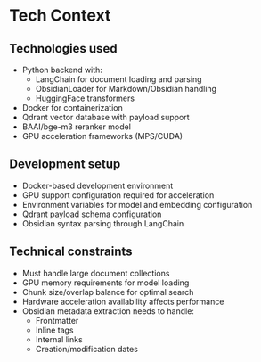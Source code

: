 # Tech Context

## Technologies used
- Python backend with:
  - LangChain for document loading and parsing
  - ObsidianLoader for Markdown/Obsidian handling
  - HuggingFace transformers
- Docker for containerization
- Qdrant vector database with payload support
- BAAI/bge-m3 reranker model
- GPU acceleration frameworks (MPS/CUDA)

## Development setup
- Docker-based development environment
- GPU support configuration required for acceleration
- Environment variables for model and embedding configuration
- Qdrant payload schema configuration
- Obsidian syntax parsing through LangChain

## Technical constraints
- Must handle large document collections
- GPU memory requirements for model loading
- Chunk size/overlap balance for optimal search
- Hardware acceleration availability affects performance
- Obsidian metadata extraction needs to handle:
  - Frontmatter
  - Inline tags
  - Internal links
  - Creation/modification dates
